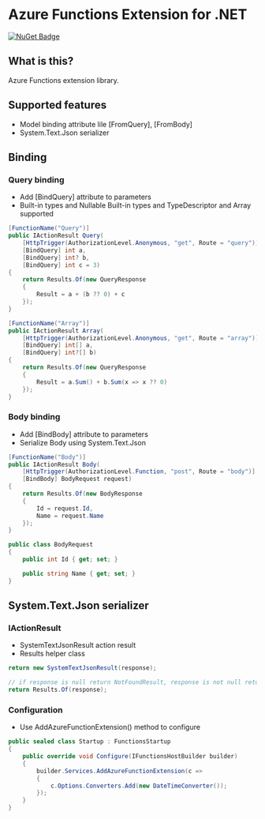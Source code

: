# Azure Functions Extension for .NET

[![NuGet Badge](https://buildstats.info/nuget/AzureFunctionsExtension)](https://www.nuget.org/packages/AzureFunctionsExtension/)

## What is this?

Azure Functions extension library.

## Supported features

* Model binding attribute lile [FromQuery], [FromBody]
* System.Text.Json serializer

## Binding

### Query binding

* Add [BindQuery] attribute to parameters
* Built-in types and Nullable Built-in types and TypeDescriptor and Array supported

```csharp
[FunctionName("Query")]
public IActionResult Query(
    [HttpTrigger(AuthorizationLevel.Anonymous, "get", Route = "query")] HttpRequest req,
    [BindQuery] int a,
    [BindQuery] int? b,
    [BindQuery] int c = 3)
{
    return Results.Of(new QueryResponse
    {
        Result = a + (b ?? 0) + c
    });
}

[FunctionName("Array")]
public IActionResult Array(
    [HttpTrigger(AuthorizationLevel.Anonymous, "get", Route = "array")] HttpRequest req,
    [BindQuery] int[] a,
    [BindQuery] int?[] b)
{
    return Results.Of(new QueryResponse
    {
        Result = a.Sum() + b.Sum(x => x ?? 0)
    });
}
```

### Body binding

* Add [BindBody] attribute to parameters
* Serialize Body using System.Text.Json

```csharp
[FunctionName("Body")]
public IActionResult Body(
    [HttpTrigger(AuthorizationLevel.Function, "post", Route = "body")] HttpRequest req,
    [BindBody] BodyRequest request)
{
    return Results.Of(new BodyResponse
    {
        Id = request.Id,
        Name = request.Name
    });
}
```

```csharp
public class BodyRequest
{
    public int Id { get; set; }

    public string Name { get; set; }
}
```

## System.Text.Json serializer

### IActionResult

* SystemTextJsonResult action result
* Results helper class

```csharp
return new SystemTextJsonResult(response);
```

```csharp
// if response is null return NotFoundResult, response is not null return SystemTextJsonResult
return Results.Of(response);
```

### Configuration

* Use AddAzureFunctionExtension() method to configure

```csharp
public sealed class Startup : FunctionsStartup
{
    public override void Configure(IFunctionsHostBuilder builder)
    {
        builder.Services.AddAzureFunctionExtension(c =>
        {
            c.Options.Converters.Add(new DateTimeConverter());
        });
    }
}
```
